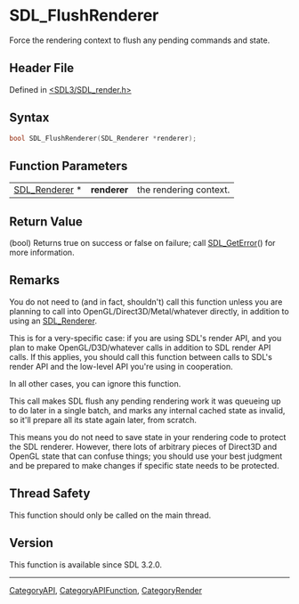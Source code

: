 # SDL_FlushRenderer

Force the rendering context to flush any pending commands and state.

## Header File

Defined in [<SDL3/SDL_render.h>](https://github.com/libsdl-org/SDL/blob/main/include/SDL3/SDL_render.h)

## Syntax

```c
bool SDL_FlushRenderer(SDL_Renderer *renderer);
```

## Function Parameters

|                                |              |                        |
| ------------------------------ | ------------ | ---------------------- |
| [SDL_Renderer](SDL_Renderer) * | **renderer** | the rendering context. |

## Return Value

(bool) Returns true on success or false on failure; call
[SDL_GetError](SDL_GetError)() for more information.

## Remarks

You do not need to (and in fact, shouldn't) call this function unless you
are planning to call into OpenGL/Direct3D/Metal/whatever directly, in
addition to using an [SDL_Renderer](SDL_Renderer).

This is for a very-specific case: if you are using SDL's render API, and
you plan to make OpenGL/D3D/whatever calls in addition to SDL render API
calls. If this applies, you should call this function between calls to
SDL's render API and the low-level API you're using in cooperation.

In all other cases, you can ignore this function.

This call makes SDL flush any pending rendering work it was queueing up to
do later in a single batch, and marks any internal cached state as invalid,
so it'll prepare all its state again later, from scratch.

This means you do not need to save state in your rendering code to protect
the SDL renderer. However, there lots of arbitrary pieces of Direct3D and
OpenGL state that can confuse things; you should use your best judgment and
be prepared to make changes if specific state needs to be protected.

## Thread Safety

This function should only be called on the main thread.

## Version

This function is available since SDL 3.2.0.

----
[CategoryAPI](CategoryAPI), [CategoryAPIFunction](CategoryAPIFunction), [CategoryRender](CategoryRender)

